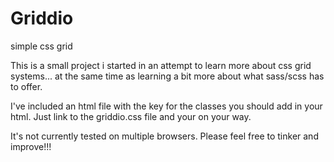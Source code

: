 # Griddio
simple css grid

This is a small project i started in an attempt to learn more about css grid systems... at the same time as learning a bit more about what sass/scss has to offer.

I've included an html file with the key for the classes you should add in your html.
Just link to the griddio.css file and your on your way.

It's not currently tested on multiple browsers.
Please feel free to tinker and improve!!!
